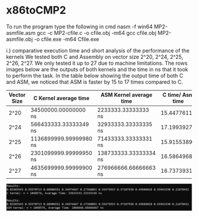 # x86toCMP2
To run the program type the following in cmd
nasm -f win64 MP2-asmfile.asm
gcc -c MP2-cfile.c -o cfile.obj -m64
gcc cfile.obj MP2-asmfile.obj -o cfile.exe -m64
Cfile.exe

i.) comparative execution time and short analysis of the performance of the kernels
We tested both C and Assembly on vector size 2^20, 2^24, 2^25, 2^26, 2^27. We only tested it up to 27 due to machine limitations. The rows images below are the outputs of both kernels and the time in ns that it took to perform the task. In the table below showing the output time of both C and ASM, we noticed that ASM is faster by 15 to 17 times compared to C.

|Vector Size | C Kernel average time | ASM Kernel average time | C time/ Asm time|
|------------|-----------------------|-------------------------|-----------------|
|2^20|34500000.00000000 ns|2233333.33333333 ns|15.44776119|
|2^24|566433333.33333349 ns|32933333.33333335 ns|17.19939271|
|2^25|1136899999.99999980 ns|71433333.33333331 ns|15.91553896|
|2^26|2301099999.99999950 ns|138733333.33333334 ns|16.58649688|
|2^27|4635699999.99999900 ns|276966666.66666663 ns|16.73739319|

![c&asm](./c&asm.png)
